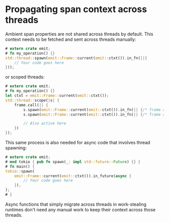 # Propagating span context across threads

Ambient span properties are not shared across threads by default. This context needs to be fetched and sent across threads manually:

```rust
# extern crate emit;
# fn my_operation() {}
std::thread::spawn(emit::Frame::current(emit::ctxt()).in_fn(||{
    // Your code goes here
}));
```

or scoped threads:

```rust
# extern crate emit;
# fn my_operation() {}
let ctxt = emit::Frame::current(emit::ctxt());
std::thread::scope(|s| {
    frame.call(|| {
        s.spawn(emit::Frame::current(emit::ctxt()).in_fn(|| {/* frame active here */}))
        s.spawn(emit::Frame::current(emit::ctxt()).in_fn(|| {/* frame active here */}))

        // Also active here
    })
});
```

This same process is also needed for async code that involves thread spawning:

```rust
# extern crate emit;
# mod tokio { pub fn spawn(_: impl std::future::Future) {} }
# fn main() {
tokio::spawn(
    emit::Frame::current(emit::ctxt()).in_future(async {
        // Your code goes here
    }),
);
# }
```

Async functions that simply migrate across threads in work-stealing runtimes don't need any manual work to keep their context across those threads.

